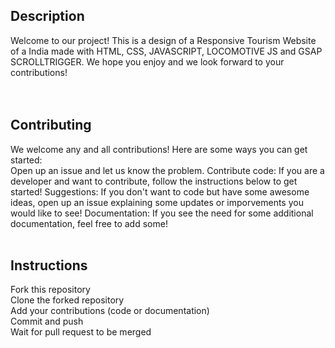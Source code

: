 ﻿<h2>Description</h2>
Welcome to our project! This is a design of a Responsive Tourism Website of a India made with HTML, CSS, JAVASCRIPT, LOCOMOTIVE JS and GSAP SCROLLTRIGGER. We hope you enjoy and we look forward to your contributions! <br>
<br>
﻿<h2>Contributing</h2>
We welcome any and all contributions! Here are some ways you can get started:<br>
Open up an issue and let us know the problem. Contribute code: If you are a developer and want to contribute, follow the instructions below to get started! Suggestions: If you don't want to code but have some awesome ideas, open up an issue explaining some updates or imporvements you would like to see! Documentation: If you see the need for some additional documentation, feel free to add some!
<br>
﻿<h2>Instructions</h2>
Fork this repository <br>
Clone the forked repository <br>
Add your contributions (code or documentation) <br>
Commit and push <br>
Wait for pull request to be merged
